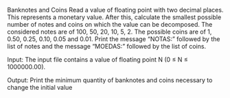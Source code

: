Banknotes and Coins
Read a value of floating point with two decimal places. This represents a monetary value. After this, calculate the smallest possible number of notes and coins on which the value can be decomposed. The considered notes are of 100, 50, 20, 10, 5, 2. The possible coins are of 1, 0.50, 0.25, 0.10, 0.05 and 0.01. Print the message “NOTAS:” followed by the list of notes and the message “MOEDAS:” followed by the list of coins.

Input:
The input file contains a value of floating point N (0 ≤ N ≤ 1000000.00).

Output:
Print the minimum quantity of banknotes and coins necessary to change the initial value
